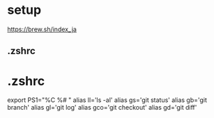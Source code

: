 # setup

https://brew.sh/index_ja

## .zshrc
# .zshrc
export PS1="%C %# "
alias ll='ls -al'
alias gs='git status'
alias gb='git branch'
alias gl='git log'
alias gco='git checkout'
alias gd='git diff'

